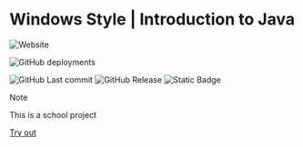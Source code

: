 ﻿# Windows Style | Introduction to Java

![Website](https://img.shields.io/website?url=https%3A%2F%2Fjabaitech.github.io%2Fcomprog1-windows98%2F&up_message=Online&up_color=green&down_message=Offline&down_color=red&style=for-the-badge&link=https%3A%2F%2Fjabaitech.github.io%2Fcomprog1-java-windows%2F) 

![GitHub deployments](https://img.shields.io/github/deployments/jabaitech/comprog1-windows98/github-pages?style=for-the-badge&label=Build%20Status)

![GitHub Last commit](https://img.shields.io/github/last-commit/jabaitech/comprog1-windows98s?display_timestamp=committer) ![GitHub Release](https://img.shields.io/github/v/release/jabaitech/comprog1-windows98) ![Static Badge](https://img.shields.io/badge/Project%20Length-3%20Hours-informational?style=flat-square)

> [!NOTE]
> This is a school project

[Try out](https://jabaitech.github.io/comprog1-java-windows/)
